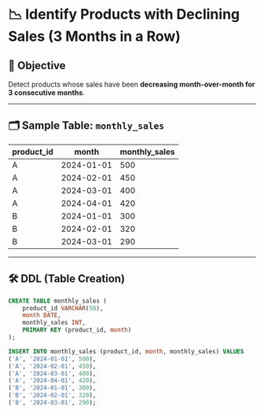 # 📉 Identify Products with Declining Sales (3 Months in a Row)

## 🎯 Objective
Detect products whose sales have been **decreasing month-over-month for 3 consecutive months**.

---

## 🗂️ Sample Table: `monthly_sales`

| product_id | month       | monthly_sales |
|------------|------------|---------------|
| A          | 2024-01-01 | 500           |
| A          | 2024-02-01 | 450           |
| A          | 2024-03-01 | 400           |
| A          | 2024-04-01 | 420           |
| B          | 2024-01-01 | 300           |
| B          | 2024-02-01 | 320           |
| B          | 2024-03-01 | 290           |

---

## 🛠️ DDL (Table Creation)

```sql
CREATE TABLE monthly_sales (
    product_id VARCHAR(50),
    month DATE,
    monthly_sales INT,
    PRIMARY KEY (product_id, month)
);

INSERT INTO monthly_sales (product_id, month, monthly_sales) VALUES
('A', '2024-01-01', 500),
('A', '2024-02-01', 450),
('A', '2024-03-01', 400),
('A', '2024-04-01', 420),
('B', '2024-01-01', 300),
('B', '2024-02-01', 320),
('B', '2024-03-01', 290);
